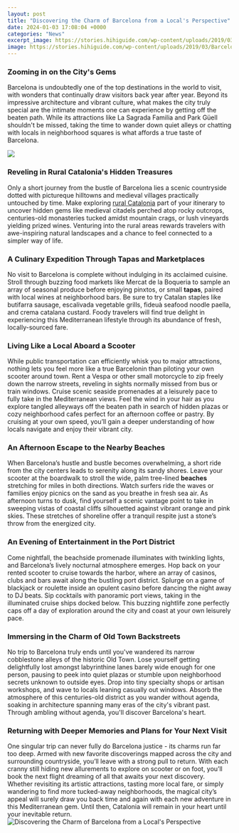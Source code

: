 ```yaml
---
layout: post
title: "Discovering the Charm of Barcelona from a Local's Perspective"
date: 2024-01-03 17:08:04 +0000
categories: "News"
excerpt_image: https://stories.hihiguide.com/wp-content/uploads/2019/03/Barcelona-Drone-1-@thetechcreative-819x1024.jpg
image: https://stories.hihiguide.com/wp-content/uploads/2019/03/Barcelona-Drone-1-@thetechcreative-819x1024.jpg
---
```


### Zooming in on the City's Gems
Barcelona is undoubtedly one of the top destinations in the world to visit, with wonders that continually draw visitors back year after year. Beyond its impressive architecture and vibrant culture, what makes the city truly special are the intimate moments one can experience by getting off the beaten path. While its attractions like La Sagrada Familia and Park Güell shouldn't be missed, taking the time to wander down quiet alleys or chatting with locals in neighborhood squares is what affords a true taste of Barcelona.

![](https://d1bvpoagx8hqbg.cloudfront.net/originals/discovering-beauty-barcelona-spain-6032fea2e5a4b355b2970b52f40a5f19.jpg)
### Reveling in Rural Catalonia's Hidden Treasures 
Only a short journey from the bustle of Barcelona lies a scenic countryside dotted with pictureque hilltowns and medieval villages practically untouched by time. Make exploring [rural Catalonia](https://ustoday.github.io/2024-01-07-voyage-en-inde-du-sud/) part of your itinerary to uncover hidden gems like medieval citadels perched atop rocky outcrops, centuries-old monasteries tucked amidst mountain crags, or lush vineyards yielding prized wines. Venturing into the rural areas rewards travelers with awe-inspiring natural landscapes and a chance to feel connected to a simpler way of life.
### A Culinary Expedition Through Tapas and Marketplaces
No visit to Barcelona is complete without indulging in its acclaimed cuisine. Stroll through buzzing food markets like Mercat de la Boqueria to sample an array of seasonal produce before enjoying pinxtos, or small **tapas**, paired with local wines at neighborhood bars. Be sure to try Catalan staples like butifarra sausage, escalivada vegetable grills, fideuà seafood noodle paella, and crema catalana custard. Foody travelers will find true delight in experiencing this Mediterranean lifestyle through its abundance of fresh, locally-sourced fare.  
### Living Like a Local Aboard a Scooter  
While public transportation can efficiently whisk you to major attractions, nothing lets you feel more like a true Barcelonin than piloting your own scooter around town. Rent a Vespa or other small motorcycle to zip freely down the narrow streets, reveling in sights normally missed from bus or train windows. Cruise scenic seaside promenades at a leisurely pace to fully take in the Mediterranean views. Feel the wind in your hair as you explore tangled alleyways off the beaten path in search of hidden plazas or cozy neighborhood cafes perfect for an afternoon coffee or pastry. By cruising at your own speed, you’ll gain a deeper understanding of how locals navigate and enjoy their vibrant city.
### An Afternoon Escape to the Nearby Beaches
When Barcelona’s hustle and bustle becomes overwhelming, a short ride from the city centers leads to serenity along its sandy shores. Leave your scooter at the boardwalk to stroll the wide, palm tree-lined **beaches** stretching for miles in both directions. Watch surfers ride the waves or families enjoy picnics on the sand as you breathe in fresh sea air. As afternoon turns to dusk, find yourself a scenic vantage point to take in sweeping vistas of coastal cliffs silhouetted against vibrant orange and pink skies. These stretches of shoreline offer a tranquil respite just a stone’s throw from the energized city.  
### An Evening of Entertainment in the Port District
Come nightfall, the beachside promenade illuminates with twinkling lights, and Barcelona’s lively nocturnal atmosphere emerges. Hop back on your rented scooter to cruise towards the harbor, where an array of casinos, clubs and bars await along the bustling port district. Splurge on a game of blackjack or roulette inside an opulent casino before dancing the night away to DJ beats. Sip cocktails with panoramic port views, taking in the illuminated cruise ships docked below. This buzzing nightlife zone perfectly caps off a day of exploration around the city and coast at your own leisurely pace.
### Immersing in the Charm of Old Town Backstreets
No trip to Barcelona truly ends until you've wandered its narrow cobblestone alleys of the historic Old Town. Lose yourself getting delightfully lost amongst labyrinthine lanes barely wide enough for one person, pausing to peek into quiet plazas or stumble upon neighborhood secrets unknown to outside eyes. Drop into tiny specialty shops or artisan workshops, and wave to locals leaning casually out windows. Absorb the atmosphere of this centuries-old district as you wander without agenda, soaking in architecture spanning many eras of the city's vibrant past. Through ambling without agenda, you'll discover Barcelona's heart.
### Returning with Deeper Memories and Plans for Your Next Visit
One singular trip can never fully do Barcelona justice - its charms run far too deep. Armed with new favorite discoverings mapped across the city and surrounding countryside, you’ll leave with a strong pull to return. With each cranny still hiding new allurements to explore on scooter or on foot, you’ll book the next flight dreaming of all that awaits your next discovery. Whether revisiting its artistic attractions, tasting more local fare, or simply wandering to find more tucked-away neighborhoods, the magical city’s appeal will surely draw you back time and again with each new adventure in this Mediterranean gem. Until then, Catalonia will remain in your heart until your inevitable return.
![Discovering the Charm of Barcelona from a Local's Perspective](https://stories.hihiguide.com/wp-content/uploads/2019/03/Barcelona-Drone-1-@thetechcreative-819x1024.jpg)